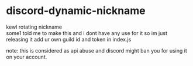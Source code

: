 # discord-dynamic-nickname
kewl rotating nickname<br>
some1 told me to make this and i dont have any use for it so im just releasing it
add ur own guild id and token in index.js

note: this is considered as api abuse and discord might ban you for using it on your account.
